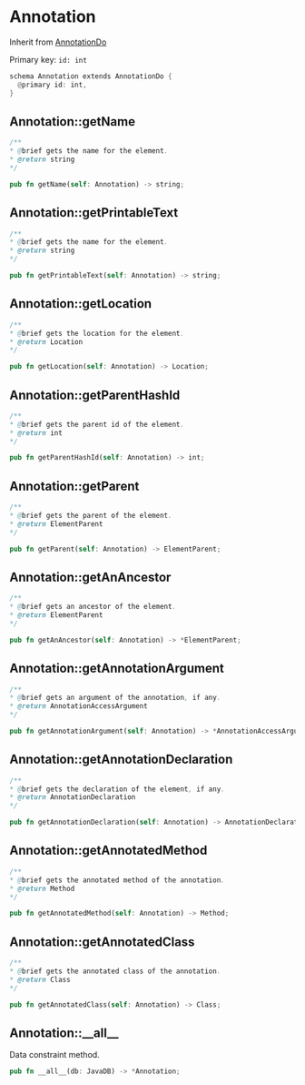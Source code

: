 # Annotation

Inherit from [AnnotationDo](./AnnotationDo.md)

Primary key: `id: int`

```rust
schema Annotation extends AnnotationDo {
  @primary id: int,
}
```
## Annotation::getName

```java
/**
* @brief gets the name for the element.
* @return string
*/
```
```rust
pub fn getName(self: Annotation) -> string;
```
## Annotation::getPrintableText

```java
/**
* @brief gets the name for the element.
* @return string
*/
```
```rust
pub fn getPrintableText(self: Annotation) -> string;
```
## Annotation::getLocation

```java
/**
* @brief gets the location for the element.
* @return Location
*/
```
```rust
pub fn getLocation(self: Annotation) -> Location;
```
## Annotation::getParentHashId

```java
/**
* @brief gets the parent id of the element.
* @return int 
*/
```
```rust
pub fn getParentHashId(self: Annotation) -> int;
```
## Annotation::getParent

```java
/**
* @brief gets the parent of the element.
* @return ElementParent 
*/
```
```rust
pub fn getParent(self: Annotation) -> ElementParent;
```
## Annotation::getAnAncestor

```java
/**
* @brief gets an ancestor of the element.
* @return ElementParent 
*/
```
```rust
pub fn getAnAncestor(self: Annotation) -> *ElementParent;
```
## Annotation::getAnnotationArgument

```java
/**
* @brief gets an argument of the annotation, if any.
* @return AnnotationAccessArgument 
*/
```
```rust
pub fn getAnnotationArgument(self: Annotation) -> *AnnotationAccessArgument;
```
## Annotation::getAnnotationDeclaration

```java
/**
* @brief gets the declaration of the element, if any.
* @return AnnotationDeclaration 
*/
```
```rust
pub fn getAnnotationDeclaration(self: Annotation) -> AnnotationDeclaration;
```
## Annotation::getAnnotatedMethod

```java
/**
* @brief gets the annotated method of the annotation.
* @return Method 
*/
```
```rust
pub fn getAnnotatedMethod(self: Annotation) -> Method;
```
## Annotation::getAnnotatedClass

```java
/**
* @brief gets the annotated class of the annotation.
* @return Class 
*/
```
```rust
pub fn getAnnotatedClass(self: Annotation) -> Class;
```
## Annotation::\_\_all\_\_

Data constraint method.

```rust
pub fn __all__(db: JavaDB) -> *Annotation;
```
